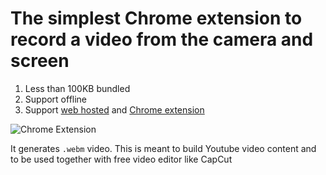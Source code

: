 # The simplest Chrome extension to record a video from the camera and screen

1. Less than 100KB bundled
2. Support offline
3. Support [web hosted](https://just--record.web.app/) and [Chrome extension](https://chrome.google.com/webstore/devconsole/08613cfd-0d09-4c53-bb9d-44985e0ba08e)

![Chrome Extension](https://user-images.githubusercontent.com/681920/232262274-ec0eeecd-1c81-48eb-86b4-b895387ead90.png)


It generates `.webm` video. This is meant to build Youtube video content and to be used together with free video editor like CapCut
